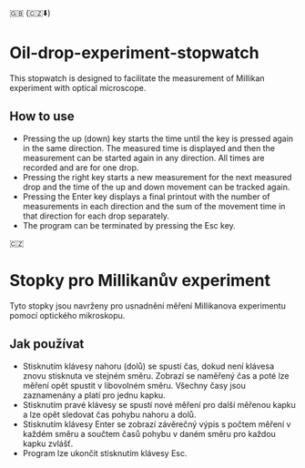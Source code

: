 🇬🇧 (🇨🇿⬇️)
# Oil-drop-experiment-stopwatch
This stopwatch is designed to facilitate the measurement of Millikan experiment with optical microscope.

## How to use
* Pressing the up (down) key starts the time until the key is pressed again in the same direction. The measured time is displayed and then the measurement can be started again in any direction. All times are recorded and are for one drop.
* Pressing the right key starts a new measurement for the next measured drop and the time of the up and down movement can be tracked again.
* Pressing the Enter key displays a final printout with the number of measurements in each direction and the sum of the movement time in that direction for each drop separately.
* The program can be terminated by pressing the Esc key.

🇨🇿
# Stopky pro Millikanův experiment
Tyto stopky jsou navrženy pro usnadnění měření Millikanova experimentu pomocí optického mikroskopu.

## Jak používat
* Stisknutím klávesy nahoru (dolů) se spustí čas, dokud není klávesa znovu stisknuta ve stejném směru. Zobrazí se naměřený čas a poté lze měření opět spustit v libovolném směru. Všechny časy jsou zaznamenány a platí pro jednu kapku.
* Stisknutím pravé klávesy se spustí nové měření pro další měřenou kapku a lze opět sledovat čas pohybu nahoru a dolů.
* Stisknutím klávesy Enter se zobrazí závěrečný výpis s počtem měření v každém směru a součtem časů pohybu v daném směru pro každou kapku zvlášť.
* Program lze ukončit stisknutím klávesy Esc.

